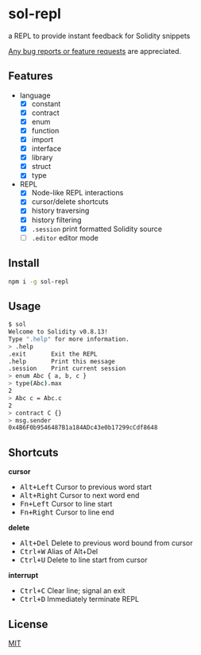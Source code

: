 # sol-repl

a REPL to provide instant feedback for Solidity snippets

[Any bug reports or feature requests](https://github.com/eagr/sol-repl/issues/new) are appreciated.

## Features

* language
  * [x] constant
  * [x] contract
  * [x] enum
  * [x] function
  * [x] import
  * [x] interface
  * [x] library
  * [x] struct
  * [x] type
* REPL
  * [x] Node-like REPL interactions
  * [x] cursor/delete shortcuts
  * [x] history traversing
  * [x] history filtering
  * [x] `.session` print formatted Solidity source
  * [ ] `.editor` editor mode

## Install

```sh
npm i -g sol-repl
```

## Usage

```sh
$ sol
Welcome to Solidity v0.8.13!
Type ".help" for more information.
> .help
.exit       Exit the REPL
.help       Print this message
.session    Print current session
> enum Abc { a, b, c }
> type(Abc).max
2
> Abc c = Abc.c
2
> contract C {}
> msg.sender
0x4B6F0b9546487B1a184ADc43e0b17299cCdf8648
```

## Shortcuts

**cursor**

* <kbd>Alt+Left</kbd>   Cursor to previous word start
* <kbd>Alt+Right</kbd>  Cursor to next word end
* <kbd>Fn+Left</kbd>    Cursor to line start
* <kbd>Fn+Right</kbd>   Cursor to line end

**delete**

* <kbd>Alt+Del</kbd>    Delete to previous word bound from cursor
* <kbd>Ctrl+W</kbd>     Alias of Alt+Del
* <kbd>Ctrl+U</kbd>     Delete to line start from cursor

**interrupt**

* <kbd>Ctrl+C</kbd>     Clear line; signal an exit
* <kbd>Ctrl+D</kbd>     Immediately terminate REPL

## License

[MIT](./LICENSE)
